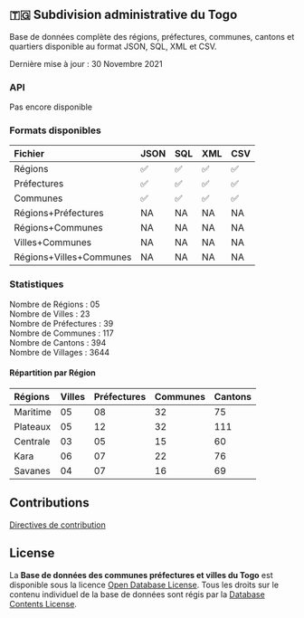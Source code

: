 ## 🇹🇬 Subdivision administrative du Togo
Base de données complète des régions, préfectures, communes, cantons et quartiers disponible au format JSON, SQL, XML et CSV.

Dernière mise à jour : 30 Novembre 2021

### API
Pas encore disponible

### Formats disponibles
Fichier | JSON | SQL | XML | CSV
:------------ | :-------------| :-------------| :------------- |:-------------
Régions | :white_check_mark: | :white_check_mark: | :white_check_mark: | :white_check_mark: | :white_check_mark:
Préfectures | :white_check_mark: | :white_check_mark: | :white_check_mark: | :white_check_mark: | :white_check_mark:
Communes | :white_check_mark: | :white_check_mark: | :white_check_mark: | :white_check_mark: | :white_check_mark:
Régions+Préfectures | NA | NA | NA | NA | NA
Régions+Communes | NA | NA | NA | NA | NA
Villes+Communes | NA | NA | NA | NA | NA
Régions+Villes+Communes | NA |  NA | NA | NA | NA

### Statistiques
Nombre de Régions : 05 <br>
Nombre de Villes : 23 <br>
Nombre de Préfectures : 39 <br>
Nombre de Communes : 117 <br>
Nombre de Cantons : 394 <br>
Nombre de Villages : 3644 <br>

#### Répartition par Région

Régions | Villes | Préfectures | Communes | Cantons
:--------- | :--------- | :--------- | :--------- | :---------
Maritime | 05 | 08 | 32 | 75 |
Plateaux | 05 | 12 | 32 | 111 |
Centrale | 03 | 05 | 15 | 60 |
Kara     | 06 | 07 | 22 | 76 |
Savanes  | 04 | 07 | 16 | 69 |

## Contributions
[Directives de contribution](https://github.com/Togodevelopers/Api_commune_Togo/blob/master/.github/CONTRIBUTING.md)

## License
La **Base de données des communes préfectures et villes du Togo** est disponible sous la licence [Open Database License](https://github.com/Togodevelopers/Api_commune_Togo/blob/master/LICENSE). Tous les droits sur le contenu individuel de la base de données sont régis par la [Database Contents License](https://github.com/Togodevelopers/Api_commune_Togo/blob/master/.github/CONTENT_LICENSE).